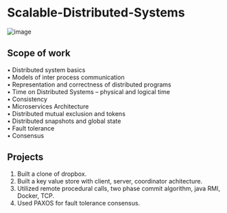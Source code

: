 # Scalable-Distributed-Systems

![image](https://user-images.githubusercontent.com/35156624/134996442-a93aae7b-0ff8-4292-bf96-d2d5de07c242.png)

## Scope of work

• Distributed system basics  
• Models of inter process communication  
• Representation and correctness of distributed programs  
• Time on Distributed Systems – physical and logical time  
• Consistency  <br>
• Microservices Architecture <br>
• Distributed mutual exclusion and tokens  
• Distributed snapshots and global state  
• Fault tolerance  
• Consensus  

## Projects
1. Built a clone of dropbox.
2. Built a key value store with client, server, coordinator achitecture. 
3. Utilized remote procedural calls, two phase commit algorithm, java RMI, Docker, TCP. 
4. Used PAXOS for fault tolerance consensus.


